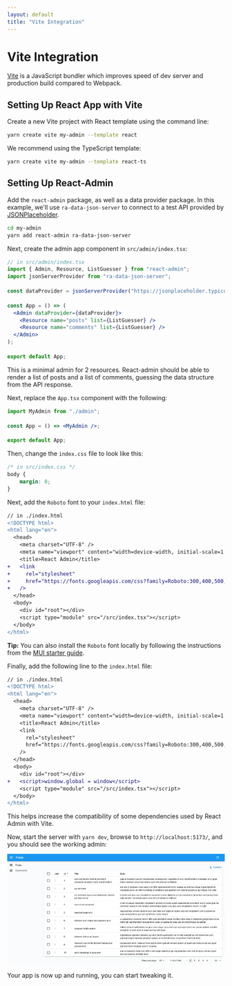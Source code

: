 ```yaml
---
layout: default
title: "Vite Integration"
---
```


# Vite Integration

[Vite](https://vitejs.dev/) is a JavaScript bundler which improves speed of dev server and production build compared to Webpack.

## Setting Up React App with Vite

Create a new Vite project with React template using the command line:

```sh
yarn create vite my-admin --template react
```

We recommend using the TypeScript template:

```sh
yarn create vite my-admin --template react-ts
```

## Setting Up React-Admin

Add the `react-admin` package, as well as a data provider package. In this example, we'll use `ra-data-json-server` to connect to a test API provided by [JSONPlaceholder](https://jsonplaceholder.typicode.com).

```sh
cd my-admin
yarn add react-admin ra-data-json-server
```

Next, create the admin app component in `src/admin/index.tsx`:

```jsx
// in src/admin/index.tsx
import { Admin, Resource, ListGuesser } from "react-admin";
import jsonServerProvider from "ra-data-json-server";

const dataProvider = jsonServerProvider("https://jsonplaceholder.typicode.com");

const App = () => (
  <Admin dataProvider={dataProvider}>
    <Resource name="posts" list={ListGuesser} />
    <Resource name="comments" list={ListGuesser} />
  </Admin>
);

export default App;
```

This is a minimal admin for 2 resources. React-admin should be able to render a list of posts and a list of comments, guessing the data structure from the API response. 

Next, replace the `App.tsx` component with the following:

```jsx
import MyAdmin from "./admin";

const App = () => <MyAdmin />;

export default App;
```

Then, change the `index.css` file to look like this:

```css
/* in src/index.css */
body {
    margin: 0;
}
```

Next, add the `Roboto` font to your `index.html` file:

```diff
// in ./index.html
<!DOCTYPE html>
<html lang="en">
  <head>
    <meta charset="UTF-8" />
    <meta name="viewport" content="width=device-width, initial-scale=1.0" />
    <title>React Admin</title>
+   <link
+     rel="stylesheet"
+     href="https://fonts.googleapis.com/css?family=Roboto:300,400,500,700&display=swap"
+   />
  </head>
  <body>
    <div id="root"></div>
    <script type="module" src="/src/index.tsx"></script>
  </body>
</html>
```

**Tip:** You can also install the `Roboto` font locally by following the instructions from the [MUI starter guide](https://mui.com/material-ui/getting-started/installation/#roboto-font).

Finally, add the following line to the `index.html` file:

```diff
// in ./index.html
<!DOCTYPE html>
<html lang="en">
  <head>
    <meta charset="UTF-8" />
    <meta name="viewport" content="width=device-width, initial-scale=1.0" />
    <title>React Admin</title>
    <link
      rel="stylesheet"
      href="https://fonts.googleapis.com/css?family=Roboto:300,400,500,700&display=swap"
    />
  </head>
  <body>
    <div id="root"></div>
+   <script>window.global = window</script>
    <script type="module" src="/src/index.tsx"></script>
  </body>
</html>
```

This helps increase the compatibility of some dependencies used by React Admin with Vite.

Now, start the server with `yarn dev`, browse to `http://localhost:5173/`, and you should see the working admin:

![Working Page](./img/nextjs-react-admin.webp)

Your app is now up and running, you can start tweaking it. 
